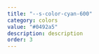 ```yaml
---
title: "--s-color-cyan-600"
category: colors
value: "#0492a5"
description: description
order: 3
---
```


